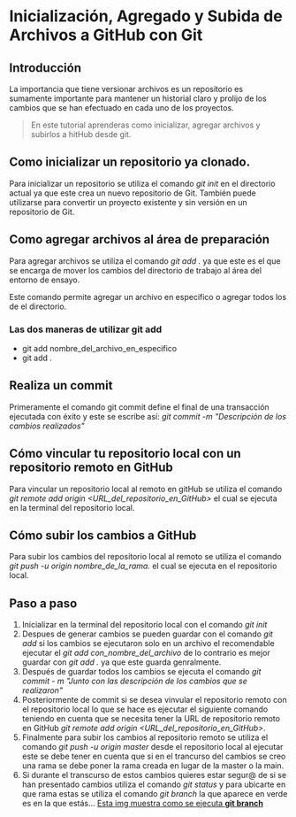 # Inicialización, Agregado y Subida de Archivos a GitHub con Git

## Introducción

La importancia que tiene versionar archivos es un repositorio es sumamente importante para mantener un historial claro y prolijo de los cambios que se han efectuado en cada uno de los proyectos.

>En este tutorial aprenderas como inicializar, agregar archivos y subirlos a hitHub desde git.

## Como inicializar un repositorio ya clonado.

Para inicializar un repositorio se utiliza el comando *git init* en el directorio actual ya que este crea un nuevo repositorio de Git. También puede utilizarse para convertir un proyecto existente y sin versión en un repositorio de Git.

## Como agregar archivos al área de preparación

Para agregar archivos se utiliza el comando *git add .* ya que este es el que se encarga de mover los cambios del directorio de trabajo al área del entorno de ensayo.

Este comando permite agregar un archivo en especifico o agregar todos los de el directorio.

### Las dos maneras de utilizar git add

- git add nombre_del_archivo_en_especifico
- git add .

## Realiza un commit

Primeramente el comando git commit define el final de una transacción ejecutada con éxito y este se escribe así: *git commit -m "Descripción de los cambios realizados"*

## Cómo vincular tu repositorio local con un repositorio remoto en GitHub

Para vincular un repositorio local al remoto en gitHub se utiliza el comando *git remote add origin <URL_del_repositorio_en_GitHub>* el cual se ejecuta en la terminal del repositorio local.

## Cómo subir los cambios a GitHub

Para subir los cambios del repositorio local al remoto se utiliza el comando *git push -u origin nombre_de_la_rama.* el cual se ejecuta en el repositorio local.

## Paso a paso
1. Inicializar en la terminal del repositorio local con el comando *git init*
2. Despues de generar cambios se pueden guardar con el comando *git add* si los cambios se ejecutaron solo en un archivo el recomendable ejecutar el *git add con_nombre_del_archivo* de lo contrario es mejor guardar con *git add .* ya que este guarda genralmente.
3. Después de guardar todos los cambios se ejecuta el comando *git commit - m "Junto con las descripción de los cambios que se realizaron"*
4. Posteriormente de commit si se desea vinvular el repositorio remoto con el repositorio local lo que se hace es ejecutar el siguiente comando teniendo en cuenta que se necesita tener la URL de repositorio remoto en GitHub *git remote add origin <URL_del_repositorio_en_GitHub>*.
5. Finalmente para subir los cambios al repositorio remoto se utiliza el comando *git push -u origin master* desde el repositorio local al ejecutar este se debe tener en cuenta que si en el trancurso del cambios se creo una rama se debe poner la rama creada en lugar de la master o la main.
6. Si durante el transcurso de estos cambios quieres estar segur@ de si se han presentado cambios utiliza el comando *git status* y para ubicarte en que rama estas se utiliza el comando *git branch* la que aparece en verde es en la que estás...
[Esta img muestra como se ejecuta **git branch**](https://desarrolloweb.com/archivoimg/general/3980.png)
